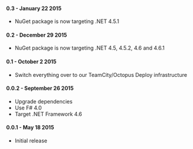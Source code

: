 #### 0.3 - January 22 2015
* NuGet package is now targeting .NET 4.5.1

#### 0.2 - December 29 2015
* NuGet package is now targeting .NET 4.5, 4.5.2, 4.6 and 4.6.1

#### 0.1 - October 2 2015
* Switch everything over to our TeamCity/Octopus Deploy infrastructure

#### 0.0.2 - September 26 2015
* Upgrade dependencies
* Use F# 4.0
* Target .NET Framework 4.6

#### 0.0.1 - May 18 2015
* Initial release
